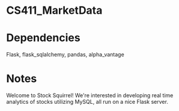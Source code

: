 # CS411_MarketData
# Dependencies
Flask, flask_sqlalchemy, pandas, alpha_vantage
# Notes
Welcome to Stock Squirrel! We're interested in developing real time analytics of stocks utilizing MySQL, all run on a nice Flask server.
